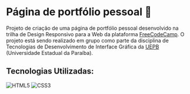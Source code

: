 # Página de portfólio pessoal 💼

Projeto de criação de uma página de portfólio pessoal desenvolvido na trilha de Design Responsivo para a Web da plataforma [FreeCodeCamp](https://www.freecodecamp.org/portuguese/learn/2022/responsive-web-design/). O projeto está sendo realizado em grupo como parte da disciplina de Tecnologias de Desenvolvimento de Interface Gráfica da [UEPB](https://uepb.edu.br/) (Universidade Estadual da Paraíba).

## Tecnologias Utilizadas:
![HTML5](https://img.shields.io/badge/HTML5-FFA500?style=for-the-badge&logo=html5) ![CSS3](https://img.shields.io/badge/CSS3-1E90FF?style=for-the-badge&logo=css3&logoColor=264CE4)

